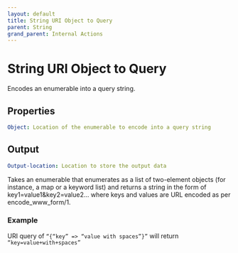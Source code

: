 ```yaml
---
layout: default
title: String URI Object to Query
parent: String
grand_parent: Internal Actions
---
```

# String URI Object to Query
Encodes an enumerable into a query string.

## Properties
```yaml
Object: Location of the enumerable to encode into a query string
```

## Output
```yaml
Output-location: Location to store the output data
```

Takes an enumerable that enumerates as a list of two-element objects (for instance, a map or a keyword list) and returns a string in the form of key1=value1&key2=value2… where keys and values are URL encoded as per encode_www_form/1.

### Example
URI query of `“{“key” => “value with spaces”}”` will return `“key=value+with+spaces”`
